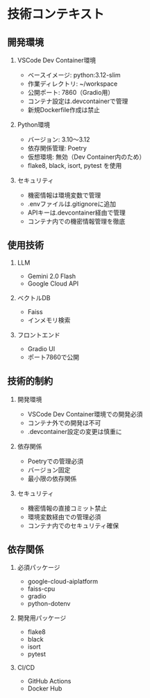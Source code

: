 # 技術コンテキスト

## 開発環境
1. VSCode Dev Container環境
   - ベースイメージ: python:3.12-slim
   - 作業ディレクトリ: ~/workspace
   - 公開ポート: 7860（Gradio用）
   - コンテナ設定は.devcontainerで管理
   - 新規Dockerfile作成は禁止

2. Python環境
   - バージョン: 3.10～3.12
   - 依存関係管理: Poetry
   - 仮想環境: 無効（Dev Container内のため）
   - flake8, black, isort, pytest を使用

3. セキュリティ
   - 機密情報は環境変数で管理
   - .envファイルは.gitignoreに追加
   - APIキーは.devcontainer経由で管理
   - コンテナ内での機密情報管理を徹底

## 使用技術
1. LLM
   - Gemini 2.0 Flash
   - Google Cloud API

2. ベクトルDB
   - Faiss
   - インメモリ検索

3. フロントエンド
   - Gradio UI
   - ポート7860で公開

## 技術的制約
1. 開発環境
   - VSCode Dev Container環境での開発必須
   - コンテナ外での開発は不可
   - .devcontainer設定の変更は慎重に

2. 依存関係
   - Poetryでの管理必須
   - バージョン固定
   - 最小限の依存関係

3. セキュリティ
   - 機密情報の直接コミット禁止
   - 環境変数経由での管理必須
   - コンテナ内でのセキュリティ確保

## 依存関係
1. 必須パッケージ
   - google-cloud-aiplatform
   - faiss-cpu
   - gradio
   - python-dotenv

2. 開発用パッケージ
   - flake8
   - black
   - isort
   - pytest

3. CI/CD
   - GitHub Actions
   - Docker Hub 